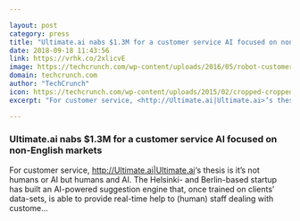 ```yaml
---

layout: post
category: press
title: "Ultimate.ai nabs $1.3M for a customer service AI focused on non-English markets"
date: 2018-09-18 11:43:56
link: https://vrhk.co/2xlicvE
image: https://techcrunch.com/wp-content/uploads/2016/05/robot-customer-service.png?w=711
domain: techcrunch.com
author: "TechCrunch"
icon: https://techcrunch.com/wp-content/uploads/2015/02/cropped-cropped-favicon-gradient.png?w=180
excerpt: "For customer service, <http://Ultimate.ai|Ultimate.ai>‘s thesis is it’s not humans or AI but humans and AI. The Helsinki- and Berlin-based startup has built an AI-powered suggestion engine that, once trained on clients’ data-sets, is able to provide real-time help to (human) staff dealing with custome…"

---
```


### Ultimate.ai nabs $1.3M for a customer service AI focused on non-English markets

For customer service, <http://Ultimate.ai|Ultimate.ai>‘s thesis is it’s not humans or AI but humans and AI. The Helsinki- and Berlin-based startup has built an AI-powered suggestion engine that, once trained on clients’ data-sets, is able to provide real-time help to (human) staff dealing with custome…